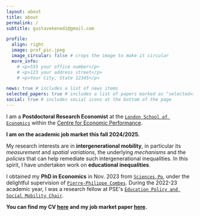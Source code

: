 ```yaml
---
layout: about
title: about
permalink: /
subtitle: gustavekenedi@gmail.com

profile:
  align: right
  image: prof_pic.jpeg
  image_circular: false # crops the image to make it circular
  more_info: 
    # <p>555 your office number</p>
    # <p>123 your address street</p>
    # <p>Your City, State 12345</p>

news: true # includes a list of news items
selected_papers: true # includes a list of papers marked as "selected={true}"
social: true # includes social icons at the bottom of the page
---
```


I am a **Postdoctoral Research Economist** at the <a href="https://www.lse.ac.uk/" target="_blank">`London School of Economics`</a> within the <a href="https://cep.lse.ac.uk/" target="_blank">Centre for Economic Performance</a>.

**I am on the academic job market this fall 2024/2025.**

My research interests are in **intergenerational mobility**, in particular its *measurement* and *spatial variations*, the underlying *mechanisms* and the *policies* that can help remediate such intergenerational inequalities. In this spirit, I have undertaken work on **educational inequalities**.

I obtained my **PhD in Economics** in Nov. 2023 from <a href="https://www.sciencespo.fr/department-economics/en.html" target="_blank">`Sciences Po`</a>, under the delightful supervision of <a href="https://sites.google.com/view/pierrephilippecombes" target="_blank">`Pierre-Philippe Combes`</a>.  During the 2022-23 academic year, I was a research fellow at PSE's <a href="https://www.parisschoolofeconomics.eu/en/pse-partnership-programme/chairs/education-policy-and-social-mobility-chair/" target="_blank">`Education Policy and Social Mobility Chair`</a>.

**You can find my CV <a href="assets/pdf/kenedi_cv.pdf" target="_blank">here</a> and my job market paper <a href="https://gustavekenedi.github.io/assets/pdf/bechichi_kenedi_older_schoolmate_jmp.pdf" target="_blank">here</a>.**
